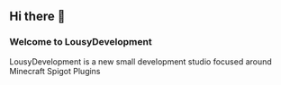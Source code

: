 ## Hi there 👋
### Welcome to LousyDevelopment

LousyDevelopment is a new small development studio focused around Minecraft Spigot Plugins
